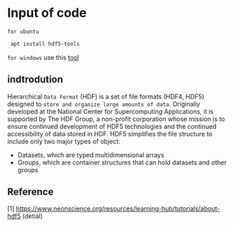# Input of code
`for ubuntu`
```bash
 apt install hdf5-tools
```
`for windows`
use this [tool](https://www.scivision.dev/install-msys2-windows)

## indtrodution
Hierarchical `Data Format` (HDF) is a set of file formats (HDF4, HDF5) designed to `store and organize large amounts of data`. Originally developed at the National Center for Supercomputing Applications, it is supported by The HDF Group, a non-profit corporation whose mission is to ensure continued development of HDF5 technologies and the continued accessibility of data stored in HDF.
HDF5 simplifies the file structure to include only two major types of object:
- Datasets, which are typed multidimensional arrays
- Groups, which are container structures that can hold datasets and other groups


## Reference
[1] https://www.neonscience.org/resources/learning-hub/tutorials/about-hdf5 (detial)